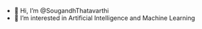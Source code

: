 - 👋 Hi, I’m @SougandhThatavarthi
- 👀 I’m interested in Artificial Intelligence and Machine Learning

<!---
SougandhThatavarthi/SougandhThatavarthi is a ✨ special ✨ repository because its `README.md` (this file) appears on your GitHub profile.
You can click the Preview link to take a look at your changes.
--->
